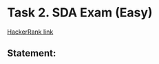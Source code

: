 # Task 2. SDA Exam (Easy)

[HackerRank link](<https://www.hackerrank.com/contests/exam-2022-part1-sda/challenges/sda-exam>)

## Statement:

<!-- TODO -->
